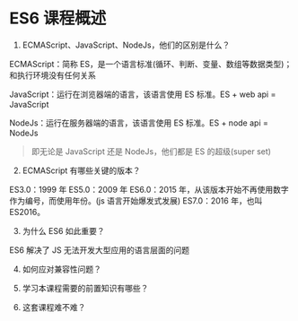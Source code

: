 # ES6 课程概述

1. ECMAScript、JavaScript、NodeJs，他们的区别是什么？

ECMAScript：简称 ES，是一个语言标准(循环、判断、变量、数组等数据类型)；和执行环境没有任何关系

JavaScript：运行在浏览器端的语言，该语言使用 ES 标准。ES + web api = JavaScript

NodeJs：运行在服务器端的语言，该语言使用 ES 标准。ES + node api = NodeJs

> 即无论是 JavaScript 还是 NodeJs，他们都是 ES 的超级(super set)

2. ECMAScript 有哪些关键的版本？

ES3.0：1999 年
ES5.0：2009 年
ES6.0：2015 年，从该版本开始不再使用数字作为编号，而使用年份。(js 语言开始爆发式发展)
ES7.0：2016 年，也叫 ES2016。

3. 为什么 ES6 如此重要？

ES6 解决了 JS 无法开发大型应用的语言层面的问题

4. 如何应对兼容性问题？

5. 学习本课程需要的前置知识有哪些？

6. 这套课程难不难？
